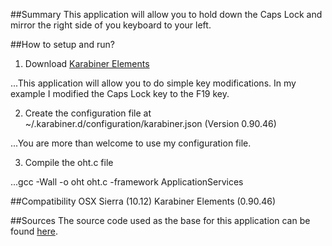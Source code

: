 ##Summary
This application will allow you to hold down the Caps Lock and mirror the right side of you keyboard to your left.


##How to setup and run?

1. Download [Karabiner Elements](https://github.com/tekezo/Karabiner-Elements)

...This application will allow you to do simple key modifications. In my example I modified the Caps Lock key to the F19 key.

2. Create the configuration file at ~/.karabiner.d/configuration/karabiner.json (Version 0.90.46)

...You are more than welcome to use my configuration file.

3. Compile the oht.c file

...gcc -Wall -o oht oht.c -framework ApplicationServices


##Compatibility
OSX Sierra (10.12)
Karabiner Elements (0.90.46)


##Sources
The source code used as the base for this application can be found [here](http://osxbook.com/book/bonus/chapter2/alterkeys).

